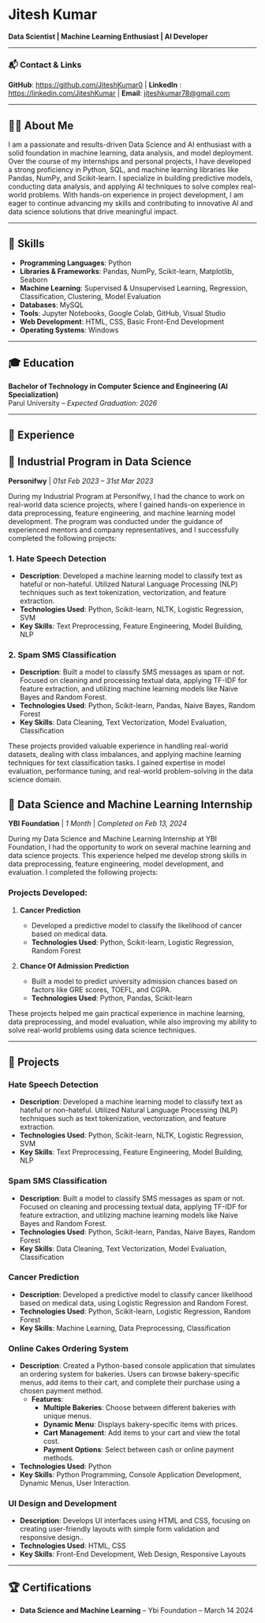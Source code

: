 # Jitesh Kumar  
**Data Scientist | Machine Learning Enthusiast | AI Developer**

---

### 📬 Contact & Links
 **GitHub**: https://github.com/JiteshKumar0  | **LinkedIn** : https://linkedin.com/JiteshKumar  | **Email**: jiteshkumar78@gmail.com

---


## 👨‍💻 About Me

I am a passionate and results-driven Data Science and AI enthusiast with a solid foundation in machine learning, data analysis, and model deployment. Over the course of my internships and personal projects, I have developed a strong proficiency in Python, SQL, and machine learning libraries like Pandas, NumPy, and Scikit-learn. I specialize in building predictive models, conducting data analysis, and applying AI techniques to solve complex real-world problems. With hands-on experience in project development, I am eager to continue advancing my skills and contributing to innovative AI and data science solutions that drive meaningful impact.

---

## 💼 Skills

- **Programming Languages**: Python
- **Libraries & Frameworks**: Pandas, NumPy, Scikit-learn, Matplotlib, Seaborn
- **Machine Learning**: Supervised & Unsupervised Learning, Regression, Classification, Clustering, Model Evaluation
- **Databases**: MySQL
- **Tools**: Jupyter Notebooks, Google Colab, GitHub, Visual Studio
- **Web Development**: HTML, CSS, Basic Front-End Development
- **Operating Systems**: Windows

---

## 🎓 Education

**Bachelor of Technology in Computer Science and Engineering (AI Specialization)**  
Parul University – *Expected Graduation: 2026*  


---

## 💼 Experience

## 💼 **Industrial Program in Data Science**
**Personifwy** | *01st Feb 2023 – 31st Mar 2023*

During my Industrial Program at Personifwy, I had the chance to work on real-world data science projects, where I gained hands-on experience in data preprocessing, feature engineering, and machine learning model development. The program was conducted under the guidance of experienced mentors and company representatives, and I successfully completed the following projects:

### 1. **Hate Speech Detection**
- **Description**: Developed a machine learning model to classify text as hateful or non-hateful. Utilized Natural Language Processing (NLP) techniques such as text tokenization, vectorization, and feature extraction.
- **Technologies Used**: Python, Scikit-learn, NLTK, Logistic Regression, SVM
- **Key Skills**: Text Preprocessing, Feature Engineering, Model Building, NLP

### 2. **Spam SMS Classification**
- **Description**: Built a model to classify SMS messages as spam or not. Focused on cleaning and processing textual data, applying TF-IDF for feature extraction, and utilizing machine learning models like Naive Bayes and Random Forest.
- **Technologies Used**: Python, Scikit-learn, Pandas, Naive Bayes, Random Forest
- **Key Skills**: Data Cleaning, Text Vectorization, Model Evaluation, Classification

These projects provided valuable experience in handling real-world datasets, dealing with class imbalances, and applying machine learning techniques for text classification tasks. I gained expertise in model evaluation, performance tuning, and real-world problem-solving in the data science domain.


## 💼 **Data Science and Machine Learning Internship**
**YBI Foundation** | *1 Month* | *Completed on Feb 13, 2024*

During my Data Science and Machine Learning Internship at YBI Foundation, I had the opportunity to work on several machine learning and data science projects. This experience helped me develop strong skills in data preprocessing, feature engineering, model development, and evaluation. I completed the following projects:

### **Projects Developed**:

1. **Cancer Prediction**  
   - Developed a predictive model to classify the likelihood of cancer based on medical data.
   - **Technologies Used**: Python, Scikit-learn, Logistic Regression, Random Forest

2. **Chance Of Admission Prediction**  
   - Built a model to predict university admission chances based on factors like GRE scores, TOEFL, and CGPA.
   - **Technologies Used**: Python, Pandas, Scikit-learn

These projects helped me gain practical experience in machine learning, data preprocessing, and model evaluation, while also improving my ability to solve real-world problems using data science techniques.



---

## 📂 Projects

### **Hate Speech Detection**
- **Description**: Developed a machine learning model to classify text as hateful or non-hateful. Utilized Natural Language Processing (NLP) techniques such as text tokenization, vectorization, and feature extraction.
- **Technologies Used**: Python, Scikit-learn, NLTK, Logistic Regression, SVM
- **Key Skills**: Text Preprocessing, Feature Engineering, Model Building, NLP

### **Spam SMS Classification**
- **Description**: Built a model to classify SMS messages as spam or not. Focused on cleaning and processing textual data, applying TF-IDF for feature extraction, and utilizing machine learning models like Naive Bayes and Random Forest.
- **Technologies Used**: Python, Scikit-learn, Pandas, Naive Bayes, Random Forest
- **Key Skills**: Data Cleaning, Text Vectorization, Model Evaluation, Classification

### **Cancer Prediction**
- **Description**: Developed a predictive model to classify cancer likelihood based on medical data, using Logistic Regression and Random Forest.
- **Technologies Used**: Python, Scikit-learn, Logistic Regression, Random Forest
- **Key Skills**: Machine Learning, Data Preprocessing, Classification

### **Online Cakes Ordering System**
- **Description**: Created a Python-based console application that simulates an ordering system for bakeries. Users can browse bakery-specific menus, add items to their cart, and complete their purchase using a chosen payment method.
  - **Features**:
    - **Multiple Bakeries**: Choose between different bakeries with unique menus.
    - **Dynamic Menu**: Displays bakery-specific items with prices.
    - **Cart Management**: Add items to your cart and view the total cost.
    - **Payment Options**: Select between cash or online payment methods.
- **Technologies Used**: Python
- **Key Skills**: Python Programming, Console Application Development, Dynamic Menus, User Interaction.

### **UI Design and Development**
- **Description**: Develops UI interfaces using HTML and CSS, focusing on creating user-friendly layouts with simple form validation and responsive design..
- **Technologies Used**: HTML, CSS
- **Key Skills**: Front-End Development, Web Design, Responsive Layouts


---

## 🏆 Certifications

- **Data Science and Machine Learning** – Ybi Foundation – March 14 2024
  



